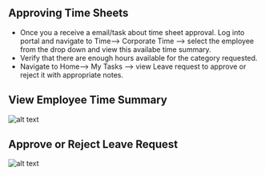Approving Time Sheets
-----

- Once you a receive a email/task about time sheet approval. Log into portal and navigate to Time--> Corporate Time --> select the employee from the drop down and view this availabe time summary.
- Verify that there are enough hours available for the category requested.
- Navigate to Home--> My Tasks --> view Leave request to approve or reject it with appropriate notes.


View Employee Time Summary
----
![alt text](../../images/timesheets/corp-emp-time-summary.png "Time")

Approve or Reject Leave Request
----
![alt text](../../images/timesheets/leave-request-approval-task.png "Time")

